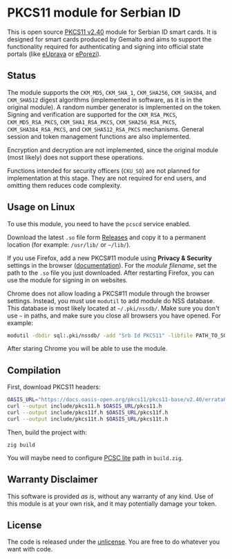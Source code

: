 # PKCS11 module for Serbian ID

This is open source [PKCS11 v2.40](https://docs.oasis-open.org/pkcs11/pkcs11-base/v2.40/pkcs11-base-v2.40.html) module for Serbian ID smart cards. It is designed for smart cards produced by Gemalto and aims to support the functionality required for authenticating and signing into official state portals (like [eUprava](https://euprava.gov.rs/) or [ePorezi](https://eporezi.purs.gov.rs/user/login.html)).

## Status

The module supports the `CKM_MD5`, `CKM_SHA_1`, `CKM_SHA256`, `CKM_SHA384`, and `CKM_SHA512` digest algorithms (implemented in software, as it is in the original module). A random number generator is implemented on the token. Signing and verification are supported for the `CKM_RSA_PKCS`, `CKM_MD5_RSA_PKCS`, `CKM_SHA1_RSA_PKCS`, `CKM_SHA256_RSA_PKCS`, `CKM_SHA384_RSA_PKCS`, and `CKM_SHA512_RSA_PKCS` mechanisms. General session and token management functions are also implemented.

Encryption and decryption are not implemented, since the original module (most likely) does not support these operations.

Functions intended for security officers (`CKU_SO`) are not planned for implementation at this stage. They are not required for end users, and omitting them reduces code complexity.

## Usage on Linux

To use this module, you need to have the `pcscd` service enabled.

Download the latest `.so` file form [Releases](https://github.com/ubavic/srb-id-pkcs11/releases) and copy it to a permanent location (for example: `/usr/lib/` or `~/lib/`).

If you use Firefox, add a new PKCS#11 module using **Privacy & Security** settings in the browser ([documentation](https://developer.mozilla.org/en-US/docs/Mozilla/Add-ons/WebExtensions/API/pkcs11)). For the *module filename*, set the path to the `.so` file you just downloaded. After restarting Firefox, you can use the module for signing in on websites.

Chrome does not allow loading a PKCS#11 module through the browser settings. Instead, you must use `modutil` to add module do NSS database. This database is most likely located at `~/.pki/nssdb/`. Make sure you don't use `~` in paths, and make sure you close all browsers you have opened. For example:

```bash
modutil -dbdir sql:.pki/nssdb/ -add "Srb Id PKCS11" -libfile PATH_TO_SO
```

After staring Chrome you will be able to use the module.

## Compilation

First, download PKCS11 headers:

```bash
OASIS_URL="https://docs.oasis-open.org/pkcs11/pkcs11-base/v2.40/errata01/os/include/pkcs11-v2.40"
curl --output include/pkcs11.h $OASIS_URL/pkcs11.h
curl --output include/pkcs11f.h $OASIS_URL/pkcs11f.h
curl --output include/pkcs11t.h $OASIS_URL/pkcs11t.h
```

Then, build the project with:

```
zig build
```

You will maybe need to configure [PCSC lite](https://pcsclite.apdu.fr/) path in `build.zig`.

## Warranty Disclaimer

This software is provided *as is*, without any warranty of any kind. Use of this module is at your own risk, and it may potentially damage your token.

## License

The code is released under the [unlicense](LICENSE). You are free to do whatever you want with code.
